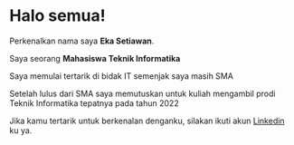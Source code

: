 # Halo semua! 

Perkenalkan nama saya **Eka Setiawan**.<br>

Saya seorang **Mahasiswa Teknik Informatika**<br>

Saya memulai tertarik di bidak IT semenjak saya masih SMA<br>

Setelah lulus dari SMA saya memutuskan untuk kuliah mengambil prodi Teknik Informatika tepatnya pada tahun 2022<br>

Jika kamu tertarik untuk berkenalan denganku, silakan ikuti akun [Linkedin](https://www.linkedin.com/in/eka-setiawan-375045252/) ku ya.
